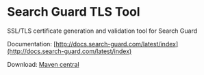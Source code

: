 # Search Guard TLS Tool

SSL/TLS certificate generation and validation tool for Search Guard

Documentation: [http://docs.search-guard.com/latest/index](http://docs.search-guard.com/latest/index)

Download: [Maven central](http://search.maven.org/#search%7Cga%7C1%7Csearch-guard-tlstool)